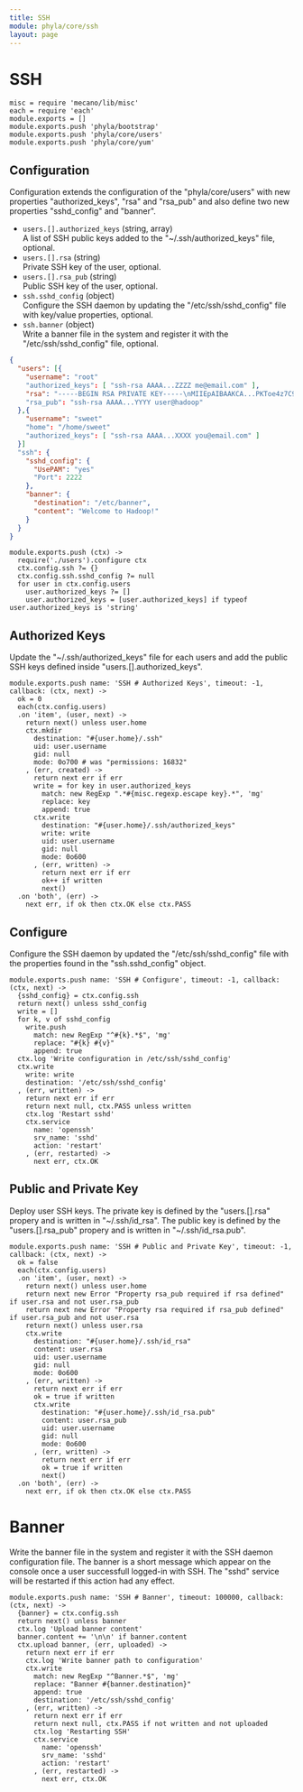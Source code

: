 ```yaml
---
title: SSH
module: phyla/core/ssh
layout: page
---
```


# SSH

    misc = require 'mecano/lib/misc'
    each = require 'each'
    module.exports = []
    module.exports.push 'phyla/bootstrap'
    module.exports.push 'phyla/core/users'
    module.exports.push 'phyla/core/yum'

## Configuration

Configuration extends the configuration of the "phyla/core/users" with
new properties "authorized\_keys", "rsa" and "rsa_pub" and also define 
two new properties "sshd\_config" and "banner".

*   `users.[].authorized_keys` (string, array)   
    A list of SSH public keys added to the "~/.ssh/authorized_keys" file, optional.   
*   `users.[].rsa` (string)   
    Private SSH key of the user, optional.
*   `users.[].rsa_pub` (string)   
    Public SSH key of the user, optional.
*   `ssh.sshd_config` (object)   
    Configure the SSH daemon by updating the "/etc/ssh/sshd_config" file with 
    key/value properties, optional.   
*   `ssh.banner` (object)   
    Write a banner file in the system and register it with the "/etc/ssh/sshd_config" file, optional.   
       

```json
{
  "users": [{
    "username": "root"
    "authorized_keys": [ "ssh-rsa AAAA...ZZZZ me@email.com" ],
    "rsa": "-----BEGIN RSA PRIVATE KEY-----\nMIIEpAIBAAKCA...PKToe4z7C9BqMT7Og==\n-----END RSA PRIVATE KEY-----"
    "rsa_pub": "ssh-rsa AAAA...YYYY user@hadoop"
  },{
    "username": "sweet"
    "home": "/home/sweet" 
    "authorized_keys": [ "ssh-rsa AAAA...XXXX you@email.com" ]
  }]
  "ssh": {
    "sshd_config": {
      "UsePAM": "yes"
      "Port": 2222
    },
    "banner": {
      "destination": "/etc/banner",
      "content": "Welcome to Hadoop!"
    }
  }
}
```

    module.exports.push (ctx) ->
      require('./users').configure ctx
      ctx.config.ssh ?= {}
      ctx.config.ssh.sshd_config ?= null
      for user in ctx.config.users
        user.authorized_keys ?= []
        user.authorized_keys = [user.authorized_keys] if typeof user.authorized_keys is 'string'

## Authorized Keys

Update the "~/.ssh/authorized_keys" file for each users and add the public SSH keys
defined inside "users.[].authorized_keys".

    module.exports.push name: 'SSH # Authorized Keys', timeout: -1, callback: (ctx, next) ->
      ok = 0
      each(ctx.config.users)
      .on 'item', (user, next) ->
        return next() unless user.home
        ctx.mkdir 
          destination: "#{user.home}/.ssh"
          uid: user.username
          gid: null
          mode: 0o700 # was "permissions: 16832"
        , (err, created) ->
          return next err if err
          write = for key in user.authorized_keys
            match: new RegExp ".*#{misc.regexp.escape key}.*", 'mg'
            replace: key
            append: true
          ctx.write
            destination: "#{user.home}/.ssh/authorized_keys"
            write: write
            uid: user.username
            gid: null
            mode: 0o600
          , (err, written) ->
            return next err if err
            ok++ if written
            next()
      .on 'both', (err) ->
        next err, if ok then ctx.OK else ctx.PASS

## Configure

Configure the SSH daemon by updated the "/etc/ssh/sshd_config" file with the
properties found in the "ssh.sshd_config" object.

    module.exports.push name: 'SSH # Configure', timeout: -1, callback: (ctx, next) ->
      {sshd_config} = ctx.config.ssh
      return next() unless sshd_config
      write = []
      for k, v of sshd_config
        write.push
          match: new RegExp "^#{k}.*$", 'mg'
          replace: "#{k} #{v}"
          append: true
      ctx.log 'Write configuration in /etc/ssh/sshd_config'
      ctx.write
        write: write
        destination: '/etc/ssh/sshd_config'
      , (err, written) ->
        return next err if err
        return next null, ctx.PASS unless written
        ctx.log 'Restart sshd'
        ctx.service
          name: 'openssh'
          srv_name: 'sshd'
          action: 'restart'
        , (err, restarted) ->
          next err, ctx.OK

## Public and Private Key

Deploy user SSH keys. The private key is defined by the "users.[].rsa" 
propery and is written in "~/.ssh/id\_rsa". The public key is defined by 
the "users.[].rsa\_pub" propery and is written in "~/.ssh/id\_rsa.pub".

    module.exports.push name: 'SSH # Public and Private Key', timeout: -1, callback: (ctx, next) ->
      ok = false
      each(ctx.config.users)
      .on 'item', (user, next) ->
        return next() unless user.home
        return next new Error "Property rsa_pub required if rsa defined" if user.rsa and not user.rsa_pub
        return next new Error "Property rsa required if rsa_pub defined" if user.rsa_pub and not user.rsa
        return next() unless user.rsa
        ctx.write
          destination: "#{user.home}/.ssh/id_rsa"
          content: user.rsa
          uid: user.username
          gid: null
          mode: 0o600
        , (err, written) ->
          return next err if err
          ok = true if written
          ctx.write
            destination: "#{user.home}/.ssh/id_rsa.pub"
            content: user.rsa_pub
            uid: user.username
            gid: null
            mode: 0o600
          , (err, written) ->
            return next err if err
            ok = true if written
            next()
      .on 'both', (err) ->
        next err, if ok then ctx.OK else ctx.PASS

# Banner

Write the banner file in the system and register it with the SSH 
daemon configuration file. The banner is a short message which appear 
on the console once a user successfull logged-in with SSH. The "sshd" 
service will be restarted if this action had any effect.

    module.exports.push name: 'SSH # Banner', timeout: 100000, callback: (ctx, next) ->
      {banner} = ctx.config.ssh
      return next() unless banner
      ctx.log 'Upload banner content'
      banner.content += '\n\n' if banner.content
      ctx.upload banner, (err, uploaded) ->
        return next err if err
        ctx.log 'Write banner path to configuration'
        ctx.write
          match: new RegExp "^Banner.*$", 'mg'
          replace: "Banner #{banner.destination}"
          append: true
          destination: '/etc/ssh/sshd_config'
        , (err, written) ->
          return next err if err
          return next null, ctx.PASS if not written and not uploaded
          ctx.log 'Restarting SSH'
          ctx.service
            name: 'openssh'
            srv_name: 'sshd'
            action: 'restart'
          , (err, restarted) ->
            next err, ctx.OK





